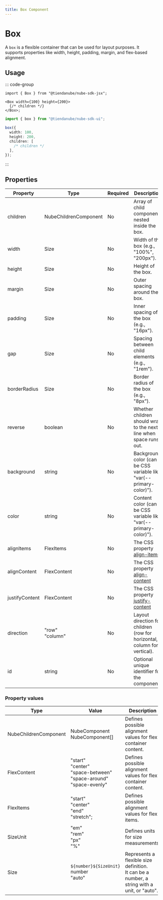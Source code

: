 ```yaml
---
title: Box Component
---
```


# Box

A `box` is a flexible container that can be used for layout purposes.
It supports properties like width, height, padding, margin, and flex-based alignment.

## Usage

::: code-group

```tsx [JSX]
import { Box } from "@tiendanube/nube-sdk-jsx";

<Box width={100} height={200}>
  {/* children */}
</Box>;
```

```typescript [Declarative]
import { box } from "@tiendanube/nube-sdk-ui";

box({
  width: 100,
  height: 200,
  children: [
    /* children */
  ],
});
```

:::

## Properties

| Property       | Type                  | Required | Description                                                                                          |
| -------------- | --------------------- | -------- | ---------------------------------------------------------------------------------------------------- |
| children       | NubeChildrenComponent | No       | Array of child components nested inside the box.                                                     |
| width          | Size                  | No       | Width of the box (e.g., "100%", "200px").                                                            |
| height         | Size                  | No       | Height of the box.                                                                                   |
| margin         | Size                  | No       | Outer spacing around the box.                                                                        |
| padding        | Size                  | No       | Inner spacing of the box (e.g., "16px").                                                             |
| gap            | Size                  | No       | Spacing between child elements (e.g., "1rem").                                                       |
| borderRadius   | Size                  | No       | Border radius of the box (e.g., "8px").                                                              |
| reverse        | boolean               | No       | Whether children should wrap to the next line when space runs out.                                   |
| background     | string                | No       | Background color (can be CSS variable like "var(--primary-color)").                                  |
| color          | string                | No       | Content color (can be CSS variable like "var(--primary-color)").                                     |
| alignItems     | FlexItems             | No       | The CSS property [align-items](https://developer.mozilla.org/en-US/docs/Web/CSS/align-items)         |
| alignContent   | FlexContent           | No       | The CSS property [align-content](https://developer.mozilla.org/en-US/docs/Web/CSS/align-content)     |
| justifyContent | FlexContent           | No       | The CSS property [justify-content](https://developer.mozilla.org/en-US/docs/Web/CSS/justify-content) |
| direction      | "row"<br/>"column"    | No       | Layout direction for children (row for horizontal, column for vertical).                             |
| id             | string                | No       | Optional unique identifier for the component.                                                        |

### Property values

| Type                  | Value                                                                          | Description                                                                                     |
| --------------------- | ------------------------------------------------------------------------------ | ----------------------------------------------------------------------------------------------- |
| NubeChildrenComponent | NubeComponent<br/>NubeComponent[]                                              | Defines possible alignment values for flex container content.                                   |
| FlexContent           | "start"<br/>"center"<br/>"space-between"<br/>"space-around"<br/>"space-evenly" | Defines possible alignment values for flex container content.                                   |
| FlexItems             | "start"<br/>"center"<br/>"end"<br/>"stretch";                                  | Defines possible alignment values for flex items.                                               |
| SizeUnit              | "em"<br/>"rem"<br/>"px"<br/>"%"                                                | Defines units for size measurements.                                                            |
| Size                  | `${number}${SizeUnit}`<br/>number<br/>"auto"                                   | Represents a flexible size definition.<br/>It can be a number, a string with a unit, or "auto". |
